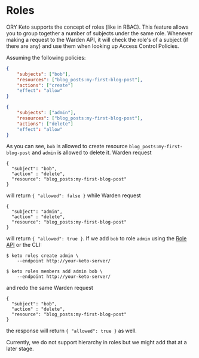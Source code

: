# Roles

ORY Keto supports the concept of roles (like in RBAC). This feature allows you
to group together a number of subjects under the same role. Whenever making a
request to the Warden API, it will check the role's of a subject (if there are
any) and use them when looking up Access Control Policies.

Assuming the following policies:

```json
{
    "subjects": ["bob"],
    "resources": ["blog_posts:my-first-blog-post"],
    "actions": ["create"]
    "effect": "allow"
}
```

```json
{
    "subjects": ["admin"],
    "resources": ["blog_posts:my-first-blog-post"],
    "actions": ["delete"]
    "effect": "allow"
}
```

As you can see, `bob` is allowed to create resource
`blog_posts:my-first-blog-post` and `admin` is allowed to delete it. Warden
request

```
{
  "subject": "bob",
  "action" : "delete",
  "resource": "blog_posts:my-first-blog-post"
}
```

will return `{ "allowed": false }` while Warden request

```
{
  "subject": "admin",
  "action" : "delete",
  "resource": "blog_posts:my-first-blog-post"
}
```

will return `{ "allowed": true }`. If we add `bob` to role `admin` using the
[Role API](https://www.ory.sh/docs/api/keto) or the CLI:

```
$ keto roles create admin \
    --endpoint http://your-keto-server/

$ keto roles members add admin bob \
    --endpoint http://your-keto-server/
```

and redo the same Warden request

```
{
  "subject": "bob",
  "action" : "delete",
  "resource": "blog_posts:my-first-blog-post"
}
```

the response will return `{ "allowed": true }` as well.

Currently, we do not support hierarchy in roles but we might add that at a later
stage.
